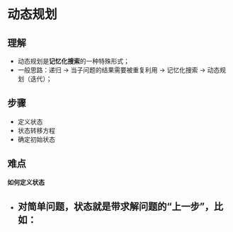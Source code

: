 # 动态规划

<!-- Tag: 动态规划、DP -->


## 理解

- 动态规划是**记忆化搜索**的一种特殊形式；
- 一般思路：递归 -> 当子问题的结果需要被重复利用 -> 记忆化搜索 -> 动态规划（迭代）；

## 步骤

- 定义状态
- 状态转移方程
- 确定初始状态

## 难点

**如何定义状态**
- 对简单问题，状态就是带求解问题的“上一步”，比如：
    - 
